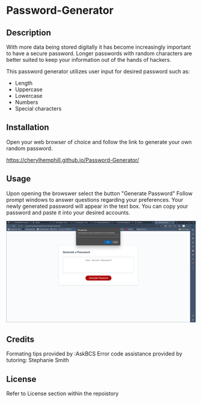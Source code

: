 # Password-Generator

## Description

With more data being stored digitally it has become increasingly important to have a secure password. Longer passwords with random characters are better suited to keep your information out of the hands of hackers. 

This password generator utilizes user input for desired password such as: 

* Length 
* Uppercase 
* Lowercase 
* Numbers
* Special characters

## Installation

Open your web browser of choice and follow the link to generate your own random password.

https://cherylhemphill.github.io/Password-Generator/

## Usage

Upon opening the browswer select the button "Generate Password"
Follow prompt windows to answer questions regarding your preferences.
Your newly generated password will appear in the text box. 
You can copy your password and paste it into your desired accounts.

![screenshot](/assets/images/Screenshot%202023-04-06%20203729.png)

## Credits

Formating tips provided by :AskBCS
Error code assistance provided by tutoring: Stephanie Smith

## License

Refer to License section within the repoistory


